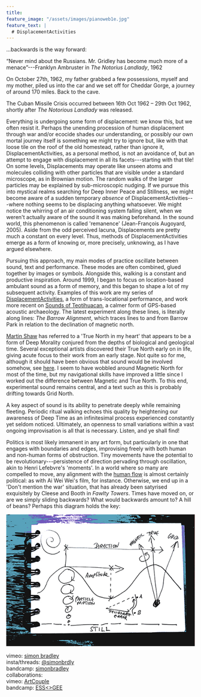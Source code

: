 ```yaml
---
title:
feature_image: "/assets/images/pianoweb1e.jpg"
feature_text: |
  # DisplacementActivities
---
```

...backwards is the way forward:  

“Never mind about the Russians. Mr. Gridley has become much more of a menace”---Franklyn Ambruster in *The Notorius Landlady*, 1962 

On October 27th, 1962, my father grabbed a few possessions, myself and my mother, piled us into the car and we set off for Cheddar Gorge, a journey of around 170 miles. Back to the cave. 
 
The Cuban Missile Crisis occurred between 16th Oct 1962 – 29th Oct 1962, shortly after *The Notorious Landlady* was released.

 Everything is undergoing some form of displacement: we know this, but we often resist it. Perhaps the unending procession of human displacement through war and/or ecocide shades our understanding, or possibly our own mortal journey itself is something we might try to ignore but, like with that loose tile on the roof of the old homestead, rather than ignore it, DisplacementActivities, as a personal method, is not an avoidance of, but an attempt to engage with displacement in all its facets---starting with that tile! On some levels, Displacements may operate like unseen atoms and molecules colliding with other particles that are visible under a standard microscope, as in Brownian motion. The random walks of the larger particles may be explained by sub-microscopic nudging. If we pursue this into mystical realms searching for Deep Inner Peace and Stillness, we might become aware of a sudden temporary *absence* of DisplacementActivities---where nothing seems to be displacing anything whatsoever. We might notice the whirring of an air conditioning system falling silent, when we weren't actually aware of the sound it was making beforehand. In the sound world, this phenomenon is called 'remanence' (Jean-François Augoyard, 2005). Aside from the odd perceived lacuna, Displacements are pretty much a constant on every level. Thus, methods of DisplacementActivities emerge as a form of knowing or, more precisely, unknowing, as I have argued elsewhere.
 
 Pursuing this approach, my main modes of practice oscillate between sound, text and performance. These modes are often combined, glued together by images or symbols. Alongside this, walking is a constant and productive inspiration. Around 1999, I began to focus on location-based ambulant sound as a form of memory, and this began to shape a lot of my subsequent activity. Examples of this work are my series of [DisplacementActivities](https://displacementactivities1.wordpress.com/2018/02/14/thetraverse/), a form of trans-locational performance, and work more recent on [Sounds of Teotihuacan](https://teosoundmap.com/), a calmer form of GPS-based acoustic archaeology. The latest experiment along these lines, is literally along lines: *The Barrow Alignment*, which traces lines to and from Barrow Park in relation to the declination of magnetic north.

 [Martin Shaw](https://philipcarr-gomm.com/locating-true-north-hearts/) has referred to a 'True North in my heart' that appears to be a form of Deep Morality conjured from the depths of biological and geological time. Several exceptional artists discovered their True North early on in life, giving acute focus to their work from an early stage. Not quite so for me, although it should have been obvious that sound would be involved somehow, see [here](https://vimeo.com/786288031). I seem to have wobbled around Magnetic North for most of the time, but my navigational skills have improved a little since I worked out the difference between Magnetic and True North. To this end, experimental sound remains central, and a text such as this is probably drifting towards Grid North.  
 
A key aspect of sound is its ability to penetrate deeply while remaining fleeting. Periodic ritual walking echoes this quality by heightening our awareness of Deep Time as an infinitesimal process experienced constantly yet seldom noticed. Ultimately, an openness to small variations within a vast ongoing improvisation is all that is necessary. Listen, and ye shall find! 

Politics is most likely immanent in any art form, but particularly in one that engages with boundaries and edges, improvising freely with both human and non-human forms of obstruction. Tiny movements have the potential to be revolutionary---persistence of direction pervading through oscillation, akin to Henri Lefebvre's 'moments'. In a world where so many are compelled to move, any alignment with the [human flow](http://www.humanflow.com/action/) is almost certainly political: as with Ai Wei Wei's film, for instance. Otherwise, we end up in a 'Don't mention the war' situation, that has already been satyrised exquisitely by Cleese and Booth in *Fawlty Towers*. Times have moved on, or are we simply sliding backwards? What would backwards amount to? A hill of beans? Perhaps this diagram holds the key:
 
 

<p align="center">
  <img src="assets/images/wavesblue-small.jpeg" alt="Waves image">
</p>

 vimeo: [simon bradley](https://vimeo.com/user6604380)  
 insta/threads: [@simonbrdly](https://www.instagram.com/simonbrdly)  
 bandcamp: [simonbradley](https://simonbradley.bandcamp.com/)  
 collaborations:  
 vimeo: [ArtCouple](https://vimeo.com/user127952551)  
 bandcamp: [ESS<>GEE](https://essgee1.bandcamp.com/)   

